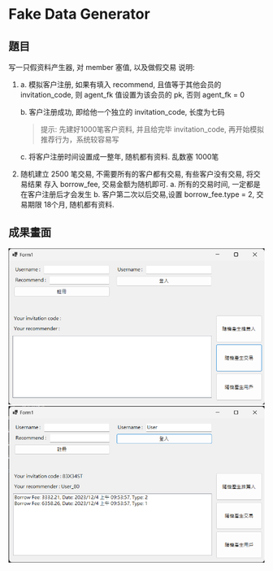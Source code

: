 # Fake Data Generator

## 題目

写一只假资料产生器, 对 member 塞值, 以及做假交易
说明:
1.  a. 模拟客户注册, 如果有填入 recommend, 且值等于其他会员的 invitation_code, 则 agent_fk 值设置为该会员的 pk, 否则 agent_fk = 0

    b. 客户注册成功, 即给他一个独立的 invitation_code, 长度为七码 
    > 提示: 先建好1000笔客户资料, 并且给完毕 invitation_code, 再开始模拟推荐行为，系统较容易写	  

    c. 将客户注册时间设置成一整年, 随机都有资料.
    乱数塞 1000笔
    
2. 随机建立 2500 笔交易, 不需要所有的客户都有交易, 有些客户没有交易, 将交易结果
    存入 borrow_fee, 交易金额为随机即可.
    a. 所有的交易时间, 一定都是在客户注册后才会发生
    b. 客户第二次以后交易,设置 borrow_fee.type = 2, 
    交易期限 18个月, 随机都有资料.

## 成果畫面

![](images/1.png)
![](images/2.png)